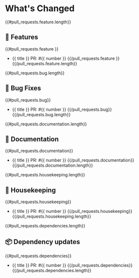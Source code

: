 # What's Changed
<!-- Features -->
{{#pull_requests.feature.length}}
## 🚀 Features
{{#pull_requests.feature }}
* {{ title }} PR: #{{ number }}
{{/pull_requests.feature }}
{{/pull_requests.feature.length}}
<!-- Bug Fixes -->
{{#pull_requests.bug.length}}
## 🐛 Bug Fixes
{{#pull_requests.bug}}
* {{ title }} PR: #{{ number }}
{{/pull_requests.bug}}
{{/pull_requests.bug.length}}
<!-- Documentation -->
{{#pull_requests.documentation.length}}
## 📖 Documentation
{{#pull_requests.documentation}}
* {{ title }} PR: #{{ number }}
{{/pull_requests.documentation}}
{{/pull_requests.documentation.length}}
<!-- Housekeeping -->
{{#pull_requests.housekeeping.length}}
## 🧹 Housekeeping
{{#pull_requests.housekeeping}}
* {{ title }} PR: #{{ number }}
{{/pull_requests.housekeeping}}
{{/pull_requests.housekeeping.length}}
<!-- Dependency updates -->
{{#pull_requests.dependencies.length}}
## 📦 Dependency updates
{{#pull_requests.dependencies}}
* {{ title }} PR: #{{ number }}
{{/pull_requests.dependencies}}
{{/pull_requests.dependencies.length}}